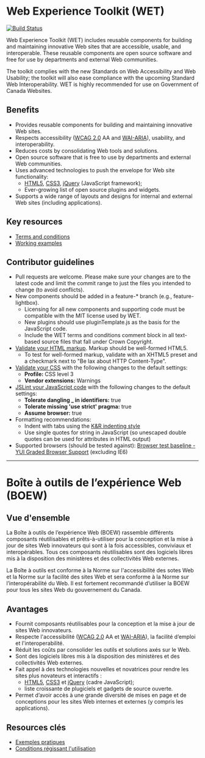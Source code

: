 # Web Experience Toolkit (WET)

[![Build Status](https://secure.travis-ci.org/wet-boew/wet-boew.png?branch=master)](http://travis-ci.org/wet-boew/wet-boew)

Web Experience Toolkit (WET) includes reusable components for building and maintaining innovative Web sites that are accessible, usable, and interoperable. These reusable components are open source software and free for use by departments and external Web communities.  

The toolkit complies with the new Standards on Web Accessibility and Web Usability; the toolkit will also ease compliance with the upcoming Standard Web Interoperability. WET is highly recommended for use on Government of Canada Websites.

## Benefits

* Provides reusable components for building and maintaining innovative Web sites.
* Respects accessibility ([WCAG 2.0](http://www.w3.org/TR/WCAG20/) AA and [WAI-ARIA](http://www.w3.org/TR/wai-aria/)), usability, and interoperability.
* Reduces costs by consolidating Web tools and solutions.
* Open source software that is free to use by departments and external Web communities.
* Uses advanced technologies to push the envelope for Web site functionality:
  * [HTML5](http://www.w3.org/TR/html5/), [CSS3](http://www.w3.org/Style/CSS/current-work), [jQuery](http://jquery.com/) (JavaScript framework);
  * Ever-growing list of open source plugins and widgets.
* Supports a wide range of layouts and designs for internal and external Web sites (including applications).

## Key resources

* [Terms and conditions](http://www.tbs.gc.ca/ws-nw/wet-boew/terms)
* [Working examples](http://wet-boew.github.com/wet-boew/demos/index-eng.html)

## Contributor guidelines

* Pull requests are welcome. Please make sure your changes are to the latest code and limit the commit range to just the files you intended to change (to avoid conflicts).
* New components should be added in a feature-* branch (e.g., feature-lightbox). 
  * Licensing for all new components and supporting code must be compatible with the MIT license used by WET.
  * New plugins should use pluginTemplate.js as the basis for the JavaScript code.
  * Include the WET terms and conditions comment block in all text-based source files that fall under Crown Copyright.
* [Validate your HTML markup](http://validator.w3.org/nu/). Markup should be well-formed HTML5. 
  * To test for well-formed markup, validate with an XHTML5 preset and a checkmark next to "Be lax about HTTP Content-Type". 
* [Validate your CSS](http://jigsaw.w3.org/css-validator/#validate_by_uri+with_options) with the following changes to the default settings:
  * **Profile:** CSS level 3
  * **Vendor extensions:** Warnings
* [JSLint your JavaScript code](http://www.jslint.com) with the following changes to the default settings:
  * **Tolerate dangling _ in identifiers:** true
  * **Tolerate missing 'use strict' pragma:** true
  * **Assume browser:** true
* Formatting recommendations:
  * Indent with tabs using the [K&R indenting style](http://en.wikipedia.org/wiki/Indent_style#K.26R_style)
  * Use single quotes for string in JavaScript (so unescaped double quotes can be used for attributes in HTML output)
* Supported browsers (should be tested against): [Browser test baseline - YUI Graded Browser Support](http://yuilibrary.com/yui/docs/tutorials/gbs/) (excluding IE6)


-------------------------------------------------------------------

# Boîte à outils de l’expérience Web (BOEW)

## Vue d'ensemble

La Boîte à outils de l’expérience Web (BOEW) rassemble différents composants réutilisables et prêts-à-utiliser pour la conception et la mise à jour de sites Web innovateurs qui sont à la fois accessibles, conviviaux et interopérables. Tous ces composants réutilisables sont des logiciels libres mis à la disposition des ministères et des collectivités Web externes. 

La Boîte à outils est conforme à la Norme sur l'accessibilité des sotes Web et la Norme sur la facilité des sites Web et sera conforme à la Norme sur l’interopérabilité du Web. Il est fortement recommandé d’utiliser la BOEW pour tous les sites Web du gouvernement du Canada.

## Avantages

* Fournit composants réutilisables pour la conception et la mise à jour de sites Web innovateurs.
* Respecte l'accessibilité ([WCAG 2.0](http://www.w3.org/Translations/WCAG20-fr) AA et [WAI-ARIA](http://www.w3.org/TR/wai-aria/)), la facilité d’emploi et l'interoperabilité.
* Réduit les coûts par consolider les outils et solutions axés sur le Web. 
* Sont des logiciels libres mis à la disposition des ministères et des collectivités Web externes.
* Fait appel à des technologies nouvelles et novatrices pour rendre les sites plus novateurs et interactifs :
  * [HTML5](http://www.w3.org/TR/html5/), [CSS3](http://www.w3.org/Style/CSS/current-work#CSS3) et [jQuery](http://jquery.com/) (cadre JavaScript); 
  * liste croissante de plugiciels et gadgets de source ouverte.
* Permet d’avoir accès à une grande diversité de mises en page et de conceptions pour les sites Web internes et externes (y compris les applications). 

## Resources clés

* [Exemples pratiques](http://wet-boew.github.com/wet-boew/demos/index-fra.html)
* [Conditions régissant l'utilisation](http://www.sct.gc.ca/ws-nw/wet-boew/conditions)